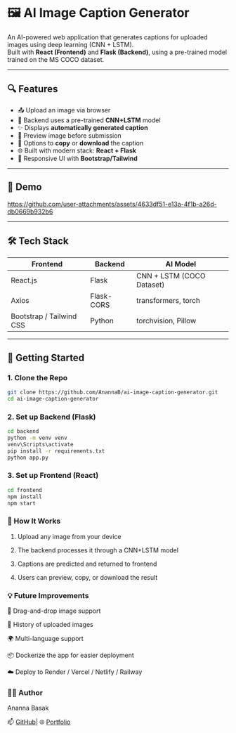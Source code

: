 # 🖼️ AI Image Caption Generator

An AI-powered web application that generates captions for uploaded images using deep learning (CNN + LSTM).  
Built with **React (Frontend)** and **Flask (Backend)**, using a pre-trained model trained on the MS COCO dataset.

---

## 🔍 Features

- 📤 Upload an image via browser
- 🧠 Backend uses a pre-trained **CNN+LSTM** model
- ✨ Displays **automatically generated caption**
- 🎨 Preview image before submission
- 📝 Options to **copy** or **download** the caption
- 🌐 Built with modern stack: **React + Flask**
- 🎯 Responsive UI with **Bootstrap/Tailwind**

---

## 🚀 Demo


https://github.com/user-attachments/assets/4633df51-e13a-4f1b-a26d-db0669b932b6



---

## 🛠️ Tech Stack

| Frontend     | Backend     | AI Model          |
| ------------ | ----------- | ---------------- |
| React.js     | Flask       | CNN + LSTM (COCO Dataset) |
| Axios        | Flask-CORS  | transformers, torch |
| Bootstrap / Tailwind CSS | Python | torchvision, Pillow |

---

## 🧪 Getting Started

### 1. Clone the Repo

```bash
git clone https://github.com/AnannaB/ai-image-caption-generator.git
cd ai-image-caption-generator
```
### 2. Set up Backend (Flask)
```bash
cd backend
python -m venv venv
venv\Scripts\activate      
pip install -r requirements.txt
python app.py
```             

### 3. Set up Frontend (React)
```bash
cd frontend
npm install
npm start                  
```
### 📸 How It Works

1. Upload any image from your device
   
2. The backend processes it through a CNN+LSTM model
   
3. Captions are predicted and returned to frontend

4. Users can preview, copy, or download the result
   

### 💡 Future Improvements

🔄 Drag-and-drop image support

💾 History of uploaded images

🌍 Multi-language support

📦 Dockerize the app for easier deployment

☁️ Deploy to Render / Vercel / Netlify / Railway


### 🙋‍♀️ Author

Ananna Basak

📫  [GitHub](https://github.com/AnannaB)| 🌐 [Portfolio](https://calm-cat-1c6798.netlify.app/)
